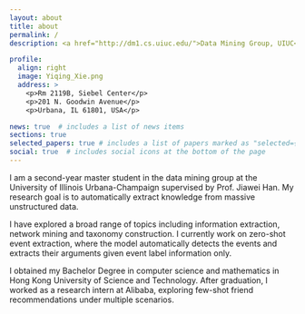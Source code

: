 ```yaml
---
layout: about
title: about
permalink: /
description: <a href="http://dm1.cs.uiuc.edu/">Data Mining Group, UIUC</a>. +1 (518) 763-5018

profile:
  align: right
  image: Yiqing_Xie.png
  address: >
    <p>Rm 2119B, Siebel Center</p>
    <p>201 N. Goodwin Avenue</p>
    <p>Urbana, IL 61801, USA</p>

news: true  # includes a list of news items
sections: true
selected_papers: true # includes a list of papers marked as "selected={true}"
social: true  # includes social icons at the bottom of the page
---
```


I am a second-year master student in the data mining group at the University of Illinois Urbana-Champaign supervised by Prof. Jiawei Han. My research goal is to automatically extract knowledge from massive unstructured data.

I have explored a broad range of topics including information extraction, network mining and taxonomy construction. I currently work on zero-shot event extraction, where the model automatically detects the events and extracts their arguments given event label information only.
 
I obtained my Bachelor Degree in computer science and mathematics in Hong Kong University of Science and Technology. After graduation, I worked as a research intern at Alibaba, exploring few-shot friend recommendations under multiple scenarios.

<!---
Test

Write your biography here. Tell the world about yourself. Link to your favorite [subreddit](http://reddit.com){:target="\_blank"}. You can put a picture in, too. The code is already in, just name your picture `prof_pic.jpg` and put it in the `img/` folder.

Put your address / P.O. box / other info right below your picture. You can also disable any these elements by editing `profile` property of the YAML header of your `_pages/about.md`. Edit `_bibliography/papers.bib` and Jekyll will render your [publications page](/al-folio/publications/) automatically.

Link to your social media connections, too. This theme is set up to use [Font Awesome icons](http://fortawesome.github.io/Font-Awesome/){:target="\_blank"} and [Academicons](https://jpswalsh.github.io/academicons/){:target="\_blank"}, like the ones below. Add your Facebook, Twitter, LinkedIn, Google Scholar, or just disable all of them. 
-->
